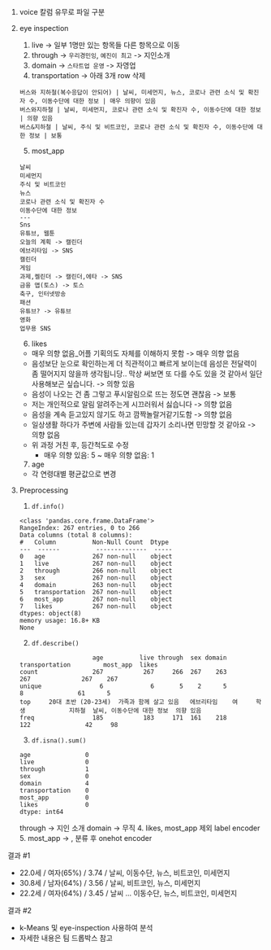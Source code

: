 

1. voice 칼럼 유무로 파일 구분
2. eye inspection
   1. live -> 일부 1명만 있는 항목들 다른 항목으로 이동
   2. through -> `우리경민잉`, `예진이 최고` -> 지인소개
   3. domain -> `스타트업 운영` -> 자영업
   4. transportation -> 아래 3개 row 삭제
   ```
   버스와 지하철(복수응답이 안되어) | 날씨, 미세먼지, 뉴스, 코로나 관련 소식 및 확진자 수, 이동수단에 대한 정보 | 매우 의향이 있음
   버스와지하철 | 날씨, 미세먼지, 코로나 관련 소식 및 확진자 수, 이동수단에 대한 정보 | 의향 있음
   버스&지하철 | 날씨, 주식 및 비트코인, 코로나 관련 소식 및 확진자 수, 이동수단에 대한 정보 | 보통
   ```
   5. most_app
   ```
   날씨
   미세먼지
   주식 및 비트코인
   뉴스
   코로나 관련 소식 및 확진자 수
   이동수단에 대한 정보
   ---
   Sns
   유튜브, 웹툰
   오늘의 계획 -> 캘린더
   에브리타임 -> SNS
   캘린더
   게임
   과제,켈린더 -> 캘린더,에타 -> SNS
   금융 앱(토스) -> 토스
   축구, 인터넷방송
   패션
   유튜브? -> 유튜브
   영화
   업무용 SNS
   ```
   6. likes
    - 매우 의향 없음_어플 기획의도 자체를 이해하지 못함 -> 매우 의향 없음
    - 음성보단 눈으로 확인하는게 더 직관적이고 빠르게 보이는데 음성은 전달력이 좀 떨어지지 않을까 생각됩니당.. 막상 써보면 또 다를 수도 있을 것 같아서 일단 사용해보곤 싶습니다. -> 의향 있음
    - 음성이 나오는 건 좀 그렇고 푸시알림으로 뜨는 정도면 괜찮음 -> 보통
    - 저는 개인적으로 알림 알려주는게 시끄러워서 싫습니다 -> 의향 없음
    - 음성을 계속 듣고있지 않기도 하고 깜짝놀랄거같기도함 -> 의향 없음
    - 일상생활 하다가 주변에 사람들 있는데 갑자기 소리나면 민망할 것 같아요 -> 의향 없음
    - 위 과정 거친 후, 등간척도로 수정
       - 매우 의향 있음: 5 ~ 매우 의향 없음: 1
   7. age
    - 각 연령대별 평균값으로 변경

3. Preprocessing
   1. `df.info()`
   ```
   <class 'pandas.core.frame.DataFrame'>
   RangeIndex: 267 entries, 0 to 266
   Data columns (total 8 columns):
   #   Column          Non-Null Count  Dtype 
   ---  ------          --------------  ----- 
   0   age             267 non-null    object
   1   live            267 non-null    object
   2   through         266 non-null    object
   3   sex             267 non-null    object
   4   domain          263 non-null    object
   5   transportation  267 non-null    object
   6   most_app        267 non-null    object
   7   likes           267 non-null    object
   dtypes: object(8)
   memory usage: 16.8+ KB
   None
   ```
   2. `df.describe()`
   ```
                       age          live through  sex domain transportation         most_app  likes
   count               267           267     266  267    263            267              267    267
   unique                6             6       5    2      5              8               61      5
   top     20대 초반 (20-23세)  가족과 함께 살고 있음   에브리타임    여     학생            지하철  날씨, 이동수단에 대한 정보  의향 있음
   freq                185           183     171  161    218            122               42     98
   ```
   3. `df.isna().sum()`
   ```
   age               0
   live              0
   through           1
   sex               0
   domain            4
   transportation    0
   most_app          0
   likes             0
   dtype: int64
   ```
   through -> 지인 소개
   domain -> 무직
   4. likes, most_app 제외 label encoder
   5. most_app -> , 분류 후 onehot encoder


결과 #1
 - 22.0세 / 여자(65%) / 3.74 / 날씨, 이동수단, 뉴스, 비트코인, 미세먼지
 - 30.8세 / 남자(64%) / 3.56 / 날씨, 비트코인, 뉴스, 미세먼지
 - 22.2세 / 여자(64%) / 3.45 / 날씨 ... 이동수단, 뉴스, 비트코인, 미세먼지


결과 #2
 - k-Means 및 eye-inspection 사용하여 분석
 - 자세한 내용은 팀 드롭박스 참고